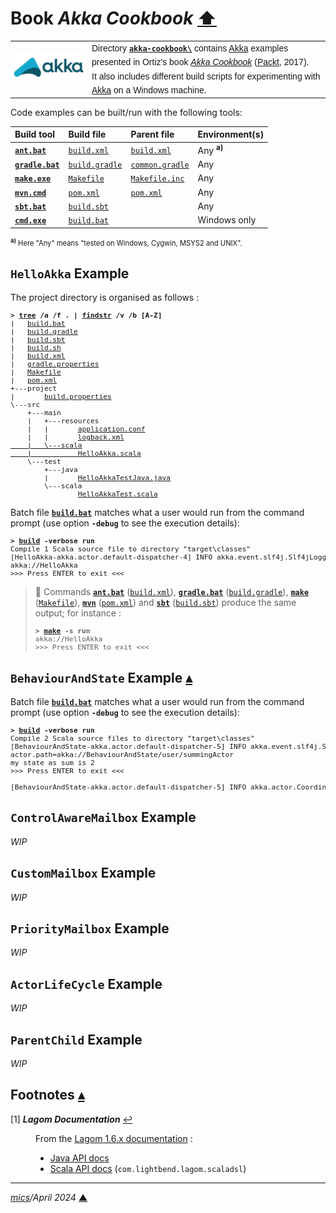 # <span id="top">Book <i>Akka Cookbook</i></span> <span style="size:30%;"><a href="../README.md">⬆</a></span>

<table style="font-family:Helvetica,Arial;line-height:1.6;">
  <tr>
  <td style="border:0;padding:0 10px 0 0;min-width:120px;"><a href="https://akka.io/" rel="external"><img src="../docs/images/akka.svg" width="120" alt="Akka project"/></a></td>
  <td style="border:0;padding:0;vertical-align:text-top;">Directory <a href="."><strong><code>akka-cookbook\</code></strong></a> contains <a href="https://akka.io/" rel="external">Akka</a> examples presented in Ortiz's book <a href="https://www.packtpub.com/product/akka-cookbook/9781785288180"><i>Akka Cookbook</i></a> (<a href="https://www.packtpub.com/" rel="external">Packt</a>, 2017).<br/>It also includes different build scripts for experimenting with <a href="https://akka.io/" rel="external">Akka</a> on a Windows machine.</td>
  </tr>
</table>

Code examples can be built/run with the following tools:

| Build&nbsp;tool | Build&nbsp;file | Parent&nbsp;file | Environment(s) |
|:----------------|:----------------|:-----------------|:---------------|
| [**`ant.bat`**][apache_ant_cli] | [`build.xml`](./Chapter01/HelloAkka/build.xml) | [`build.xml`](./build.xml) | Any <sup><b>a)</b></sup> |
| [**`gradle.bat`**][gradle_cli] | [`build.gradle`](./Chapter01/HelloAkka/build.gradle) | [`common.gradle`](./common.gradle) | Any |
| [**`make.exe`**][make_cli] | [`Makefile`](./Chapter01/HelloAkka/Makefile) | [`Makefile.inc`](./Makefile.inc) | Any |
| [**`mvn.cmd`**][apache_maven_cli] | [`pom.xml`](./Chapter01/HelloAkka/pom.xml) | [`pom.xml`](./pom.xml) | Any |
| [**`sbt.bat`**][sbt_cli] | [`build.sbt`](./Chapter01/HelloAkka/build.sbt) | &nbsp;        | Any |
| [**`cmd.exe`**][cmd_cli] | [`build.bat`](./Chapter01/HelloAkka/build.bat) |  &nbsp;        | Windows only |
<div style="font-size:80%;">
<sup><b>a)</b></sup> Here "Any" means "tested on Windows, Cygwin, MSYS2 and UNIX".
</div>

## <span id="helloakka">`HelloAkka` Example</span>

The project directory is organised as follows :

<pre style="font-size:80%;">
<b>&gt; <a href="https://learn.microsoft.com/en-us/windows-server/administration/windows-commands/tree">tree</a> /a /f . | <a href="https://learn.microsoft.com/en-us/windows-server/administration/windows-commands/findstr">findstr</a> /v /b [A-Z]</b>
|   <a href="./Chapter01/HelloAkka/build.bat">build.bat</a>
|   <a href="./Chapter01/HelloAkka/build.gradle">build.gradle</a>
|   <a href="./Chapter01/HelloAkka/build.sbt">build.sbt</a>
|   <a href="./Chapter01/HelloAkka/build.sh">build.sh</a>
|   <a href="./Chapter01/HelloAkka/build.xml">build.xml</a>
|   <a href="./Chapter01/HelloAkka/gradle.properties">gradle.properties</a>
|   <a href="./Chapter01/HelloAkka/Makefile">Makefile</a>
|   <a href="./Chapter01/HelloAkka/pom.xml">pom.xml</a>
+---project
|       <a href="./Chapter01/HelloAkka/project/build.properties">build.properties</a>
\---src
    +---main
    |   +---resources
    |   |       <a href="./Chapter01/HelloAkka/src/main/resources/application.conf">application.conf</a>
    |   |       <a href="./Chapter01/HelloAkka/src/main/resources/logback.xml">logback.xml</span>
    |   \---scala
    |           <a href="./Chapter01/HelloAkka/src/main/scala/HelloAkka.scala">HelloAkka.scala</a>
    \---test
        +---java
        |       <a href="./Chapter01/HelloAkka/src/test/java/HelloAkkaTestJava.java">HelloAkkaTestJava.java</a>
        \---scala
                <a href="./Chapter01/HelloAkka/src/test/scala/HelloAkkaTest.scala">HelloAkkaTest.scala</a>
</pre>

Batch file [**`build.bat`**](./Chapter01/HelloAkka/build.bat) matches what a user would run from the command prompt (use option **`-debug`** to see the execution details):

<pre style="font-size:80%;">
<b>&gt; <a href="Chapter01/HelloAkka/build.bat">build</a> -verbose run</b>
Compile 1 Scala source file to directory "target\classes"
[HelloAkka-akka.actor.default-dispatcher-4] INFO akka.event.slf4j.Slf4jLogger - Slf4jLogger started
akka://HelloAkka
>>> Press ENTER to exit <<<
</pre>

> **:mag_right:** Commands [**`ant.bat`**][apache_ant_cli] ([`build.xml`](./Chapter01/HelloAkka/build.xml)), [**`gradle.bat`**][gradle_cli] ([`build.gradle`](./Chapter01/HelloAkka/build.gradle)), [**`make`**][make_cli] ([`Makefile`](./Chapter01/HelloAkka/Makefile)), [**`mvn`**][apache_maven_cli] ([`pom.xml`](./Chapter01/HelloAkka/pom.xml)) and [**`sbt`**][sbt_cli] ([`build.sbt`](./Chapter01/HelloAkka/build.sbt)) produce the same output; for instance :
> <pre style="font-size:80%;">
> <b>&gt; <a href="https://www.gnu.org/software/make/manual/html_node/Running.html">make</a> -s run</b>
> akka://HelloAkka
> >>> Press ENTER to exit <<<
> </pre>

## <span id="behaviourandstate">`BehaviourAndState` Example</span> [**&#x25B4;**](#top)

Batch file [**`build.bat`**](./Chapter01/BehaviourAndState/build.bat) matches what a user would run from the command prompt (use option **`-debug`** to see the execution details):

<pre style="font-size:80%;">
<b>&gt; <a href="./Chapter01/BehaviourAndState/build.bat">build</a> -verbose run</b>
Compile 2 Scala source files to directory "target\classes"
[BehaviourAndState-akka.actor.default-dispatcher-5] INFO akka.event.slf4j.Slf4jLogger - Slf4jLogger started
actor.path=akka://BehaviourAndState/user/summingActor
my state as sum is 2
>>> Press ENTER to exit <<<

[BehaviourAndState-akka.actor.default-dispatcher-5] INFO akka.actor.CoordinatedShutdown - Running CoordinatedShutdown with reason [ActorSystemTerminateReason]
</pre>

## <span id="controlawaremailbox">`ControlAwareMailbox` Example</span>

*WIP*

## <span id="custommailbox">`CustomMailbox` Example</span>

*WIP*

## <span id="pioritymailbox">`PriorityMailbox` Example</span>

*WIP*

<!------------------- Chapter 2 ---------------------->

## <span id="actorlifecycle">`ActorLifeCycle` Example</span>

*WIP*

## <span id="parentchild">`ParentChild` Example</span>

*WIP*

## <span id="footnotes">Footnotes</span> [**&#x25B4;**](#top)

<span id="footnote_01">[1]</span> ***Lagom Documentation*** [↩](#anchor_01)

<dl><dd>
From the <a href="https://www.lagomframework.com/documentation/1.6.x/">Lagom 1.6.x documentation</a> :
<ul>
<li><a href="https://www.lagomframework.com/documentation/1.6.x/java/api/">Java API docs</a></li>
<li><a href="https://www.lagomframework.com/documentation/1.6.x/scala/api/com/lightbend/lagom/scaladsl/">Scala API docs</a> (<code>com.lightbend.lagom.scaladsl</code>)</li>
</ul>
</dd></dl>

***

*[mics](https://lampwww.epfl.ch/~michelou/)/April 2024* [**&#9650;**](#top)
<span id="bottom">&nbsp;</span>

<!-- link refs -->

[akka]: https://akka.io/
[apache_ant_cli]: https://ant.apache.org/manual/running.html
[apache_maven_cli]: https://maven.apache.org/ref/current/maven-embedder/cli.html
[cmd_cli]: https://learn.microsoft.com/en-us/windows-server/administration/windows-commands/cmd
[gradle_cli]: https://docs.gradle.org/current/userguide/command_line_interface.html
[sbt_cli]: https://www.scala-sbt.org/1.x/docs/Command-Line-Reference.html
[make_cli]: https://ftp.gnu.org/old-gnu/Manuals/make-3.79.1/html_node/make_86.html
